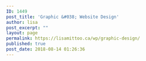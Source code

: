 ```yaml
---
ID: 1449
post_title: 'Graphic &#038; Website Design'
author: lisa
post_excerpt: ""
layout: page
permalink: https://lisamittoo.ca/wp/graphic-design/
published: true
post_date: 2018-08-14 01:26:36
---
```

<span class="glyphicon glyphicon-ok" aria-hidden="true"></span>